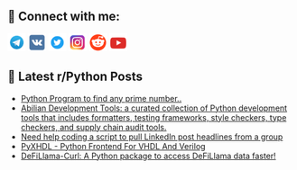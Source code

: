 ## 🔎 Connect with me:
[<img src="https://github.com/bullbesh/bullbesh/blob/main/images/Telegram.png" width="32" height="32" />](https://t.me/bullbesh)
[<img src="https://github.com/bullbesh/bullbesh/blob/main/images/VK.png" width="32" height="32" />](https://vk.com/bullbesh)
[<img src="https://github.com/bullbesh/bullbesh/blob/main/images/Twitter.png" width="32" height="32" />](https://twitter.com/bullbesh1)
[<img src="https://github.com/bullbesh/bullbesh/blob/main/images/Instagram.png" width="32" height="32" />](https://www.instagram.com/bullbesh)
[<img src="https://github.com/bullbesh/bullbesh/blob/main/images/Reddit.png" width="32" height="32" />](https://www.reddit.com/user/bullbesh)
[<img src="https://github.com/bullbesh/bullbesh/blob/main/images/YouTube.png" width="32" height="32" />](https://www.youtube.com/channel/UCtfjRs6uzgq5mfm8S06WTcg)

## 📕 Latest r/Python Posts
<!-- BLOG-POST-LIST:START -->
- [Python Program to find any prime number..](https://www.reddit.com/r/Python/comments/136dsz4/python_program_to_find_any_prime_number/)
- [Abilian Development Tools: a curated collection of Python development tools that includes formatters, testing frameworks, style checkers, type checkers, and supply chain audit tools.](https://www.reddit.com/r/Python/comments/136d7yd/abilian_development_tools_a_curated_collection_of/)
- [Need help coding a script to pull LinkedIn post headlines from a group](https://www.reddit.com/r/Python/comments/136d6jx/need_help_coding_a_script_to_pull_linkedin_post/)
- [PyXHDL - Python Frontend For VHDL And Verilog](https://www.reddit.com/r/Python/comments/136cadg/pyxhdl_python_frontend_for_vhdl_and_verilog/)
- [DeFiLlama-Curl: A Python package to access DeFiLlama data faster!](https://www.reddit.com/r/Python/comments/1369von/defillamacurl_a_python_package_to_access/)
<!-- BLOG-POST-LIST:END -->
